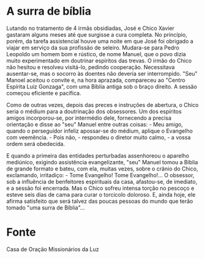 # A surra de bíblia

Lutando no tratamento de 4 irmãs obsidiadas, José e Chico Xavier gastaram alguns meses até que surgisse a cura completa. No princípio, porém, da tarefa assistencial houve uma noite em que José foi obrigado a viajar em serviço da sua profissão de seleiro. Mudara-se para Pedro Leopoldo um homem bom e rústico, de nome Manuel, que o povo dizia muito experimentado em doutrinar espíritos das trevas. O irmão do Chico não hesitou e resolveu visitá-lo, pedindo cooperação. Necessitava ausentar-se, mas o socorro às doentes não deveria ser interrompido. "Seu" Manoel aceitou o convite e, na hora aprazada, compareceu ao "Centro Espírita Luiz Gonzaga", com uma Bíblia antiga sob o braço direito. A sessão começou eficiente e pacífica.

Como de outras vezes, depois das preces e instruções de abertura, o Chico seria o médium para a doutrinação dos obsessores. Um dos espíritos amigos incorporou-se, por intermédio dele, fornecendo a precisa orientação e disse ao "seu" Manuel entre outras coisas: - Meu amigo, quando o perseguidor infeliz apossar-se do médium, aplique o Evangelho com veemência. - Pois não, - respondeu o diretor muito calmo, - a vossa ordem será obedecida.

E quando a primeira das entidades perturbadas assenhoreou o aparelho mediúnico, exigindo assistência evangelizante, "seu" Manuel tomou a Bíblia de grande formato e bateu, com ela, muitas vezes, sobre o crânio do Chico, exclamando, irritadiço: - Tome Evangelho! Tome Evangelho!... O obsessor, sob a influência de benfeitores espirituais da casa, afastou-se, de imediato, e a sessão foi encerrada. Mas o Chico sofreu intensa torção no pescoço e esteve seis dias de cama para curar o torcicolo doloroso. E, ainda hoje, ele afirma satisfeito que será talvez das poucas pessoas do mundo que terão tomado "uma surra de Bíblia"... 

# Fonte
Casa de Oração Missionários da Luz